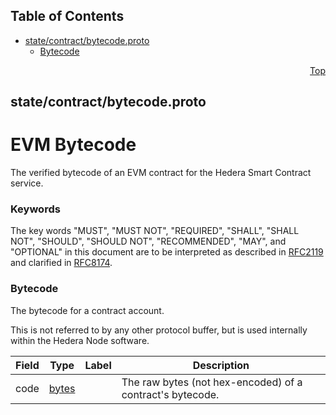 ## Table of Contents

- [state/contract/bytecode.proto](#state_contract_bytecode-proto)
    - [Bytecode](#proto-Bytecode)
  



<a name="state_contract_bytecode-proto"></a>
<p align="right"><a href="#top">Top</a></p>

## state/contract/bytecode.proto
# EVM Bytecode
The verified bytecode of an EVM contract for the Hedera Smart Contract service.

### Keywords
The key words "MUST", "MUST NOT", "REQUIRED", "SHALL", "SHALL NOT",
"SHOULD", "SHOULD NOT", "RECOMMENDED", "MAY", and "OPTIONAL" in this
document are to be interpreted as described in [RFC2119](https://www.ietf.org/rfc/rfc2119)
and clarified in [RFC8174](https://www.ietf.org/rfc/rfc8174).


<a name="proto-Bytecode"></a>

### Bytecode
The bytecode for a contract account.

This is not referred to by any other protocol buffer, but is used internally
within the Hedera Node software.


| Field | Type | Label | Description |
| ----- | ---- | ----- | ----------- |
| code | [bytes](#bytes) |  | The raw bytes (not hex-encoded) of a contract's bytecode. |





 <!-- end messages -->

 <!-- end enums -->

 <!-- end HasExtensions -->

 <!-- end services -->


